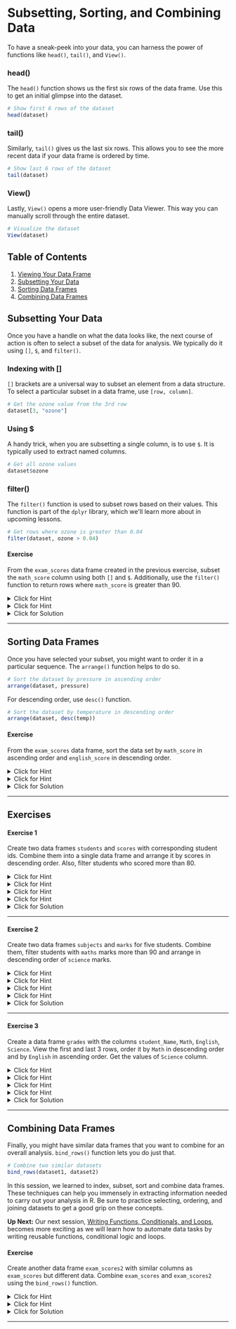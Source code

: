 # Subsetting, Sorting, and Combining Data

To have a sneak-peek into your data, you can harness the power of functions like `head()`, `tail()`, and `View()`.

### head()

The `head()` function shows us the first six rows of the data frame. Use this to get an initial glimpse into the dataset.

```R
# Show first 6 rows of the dataset
head(dataset)
```

### tail()

Similarly, `tail()` gives us the last six rows. This allows you to see the more recent data if your data frame is ordered by time.

```R
# Show last 6 rows of the dataset
tail(dataset)
```

### View()

Lastly, `View()` opens a more user-friendly Data Viewer. This way you can manually scroll through the entire dataset.

```R
# Visualize the dataset
View(dataset)
```

## Table of Contents

1. [Viewing Your Data Frame](#viewing-your-data-frame)
1. [Subsetting Your Data](#subsetting-your-data)
1. [Sorting Data Frames](#sorting-data-frames)
1. [Combining Data Frames](#combining-data-frames)

## Subsetting Your Data

Once you have a handle on what the data looks like, the next course of action is often to select a subset of the data for analysis. We typically do it using `[]`, `$`, and `filter()`.

### Indexing with []

`[]` brackets are a universal way to subset an element from a data structure. To select a particular subset in a data frame, use `[row, column]`.

```R
# Get the ozone value from the 3rd row
dataset[3, "ozone"]
```
### Using $

A handy trick, when you are subsetting a single column, is to use `$`. It is typically used to extract named columns.

```R
# Get all ozone values
dataset$ozone
```

### filter()

The `filter()` function is used to subset rows based on their values. This function is part of the `dplyr` library, which we'll learn more about in upcoming lessons.

```R
# Get rows where ozone is greater than 0.04
filter(dataset, ozone > 0.04)
```

#### Exercise

From the `exam_scores` data frame created in the previous exercise, subset the `math_score` column using both `[]` and `$`. Additionally, use the `filter()` function to return rows where `math_score` is greater than 90.

<details><summary>Click for Hint</summary>

Use `[]` and `$` to subset specific columns from the data frame.

</details>
<details><summary>Click for Hint</summary>

Use `filter()` from `dplyr` package to subset rows based on their values.

</details>
<details><summary>Click for Solution</summary>

#Subset math_score column using []
exam_scores[, 'math_score']

#Subset math_score column using $
exam_scores$math_score

#Filter rows where math_score > 90
filter(exam_scores, math_score > 90)
      
> This exercise reinforces your understanding of subsetting data frames. Using `[]` or `$`, you can extract specific columns, and `filter()` from the `dplyr` package lets you subset rows based on their value.
</details>

---

## Sorting Data Frames

Once you have selected your subset, you might want to order it in a particular sequence. The `arrange()` function helps to do so.

```R
# Sort the dataset by pressure in ascending order
arrange(dataset, pressure)
```

For descending order, use `desc()` function.

```R
# Sort the dataset by temperature in descending order
arrange(dataset, desc(temp))
```

#### Exercise

From the `exam_scores` data frame, sort the data set by `math_score` in ascending order and `english_score` in descending order.

<details><summary>Click for Hint</summary>

Use `arrange()` function from `dplyr` package to sort data frames

</details>
<details><summary>Click for Hint</summary>

For descending order, wrap the column name with `desc()` function inside `arrange()`.

</details>
<details><summary>Click for Solution</summary>

# Sort by math_score in ascending order
arrange(exam_scores, math_score)

# Sort by english_score in descending order
arrange(exam_scores, desc(english_score))
      
> This exercise helps understand the process of sorting data frames using the `arrange()` function. You can sort the data in ascending order by simply passing the column-names as arguments to `arrange()`. To sort in descending order, wrap the column name with `desc()` function.
</details>

---

## Exercises

#### Exercise 1

Create two data frames `students` and `scores` with corresponding student ids. Combine them into a single data frame and arrange it by scores in descending order. Also, filter students who scored more than 80.

<details><summary>Click for Hint</summary>

Use `data.frame()` to create the `students` and `scores` data frames.

</details>
<details><summary>Click for Hint</summary>

Use `bind_rows()` to combine the data frames

</details>
<details><summary>Click for Hint</summary>

Use `arrange()` with `desc()` to sort in descending order.

</details>
<details><summary>Click for Hint</summary>

Use `filter()` to select students who scored more than 80.

</details>
<details><summary>Click for Solution</summary>

students <- data.frame(id = 1:5, name = c('Alice', 'Bob', 'Charlie', 'David', 'Eve'))
scores <- data.frame(id = 1:5, score = c(95, 88, 92, 84, 98))

# Combining data frames
combined <- bind_rows(students, scores)

# Arranging in descending order
combined <- arrange(combined, desc(score))

# Filtering students with score > 80
filter(combined, score > 80)
      
> This problem draws from multiple sections of the lesson including creating data frames, combining them, subsetting based on conditions and arranging them. The solution involves combining `students` and `scores` with matching `id` columns, arranging based on `score` and then filtering students who scored more than 80.
</details>

---

#### Exercise 2

Create two data frames `subjects` and `marks` for five students. Combine them, filter students with `maths` marks more than 90 and arrange in descending order of `science` marks.

<details><summary>Click for Hint</summary>

Use `data.frame()` to create the `students` and `marks` data frames.

</details>
<details><summary>Click for Hint</summary>

Use `bind_rows()` to combine the data frames

</details>
<details><summary>Click for Hint</summary>

Use `filter()` to select students with maths marks more than 90.

</details>
<details><summary>Click for Hint</summary>

Use `arrange()` with `desc()` to sort in descending order of science marks.

</details>
<details><summary>Click for Solution</summary>

students <- data.frame(name = c('Alice', 'Bob', 'Charlie', 'David', 'Eve'))
marks <- data.frame(name = c('Alice', 'Bob', 'Charlie', 'David', 'Eve'), maths = c(95, 88, 92, 84, 98), english = c(87, 91, 84, 92, 85), science = c(89, 85, 95, 88, 96))

# Combining data frames
combined <- bind_rows(students, marks)

# Filtering students with maths > 90
above_90_math <- filter(combined, maths > 90)

# Arranging in descending order of science
arrange(above_90_math, desc(science))
      
> This problem draws from multiple sections of the lesson including creating data frames, combining them, subsetting based on conditions and arranging in a particular order. The solution involves combining `students` and `marks` data frames, filtering students with maths marks more than 90 and then arranging them according to science marks in descending order.
</details>

---

#### Exercise 3

Create a data frame `grades` with the columns `student_Name`, `Math`, `English`, `Science`. View the first and last 3 rows, order it by `Math` in descending order and by `English` in ascending order. Get the values of `Science` column.

<details><summary>Click for Hint</summary>

Use `data.frame()` to create the `grades` data frame.

</details>
<details><summary>Click for Hint</summary>

Use `head()` and `tail()` to view the first and last 3 rows.

</details>
<details><summary>Click for Hint</summary>

Use `arrange()` with `desc()` for descending order and the column-name for ascending order.

</details>
<details><summary>Click for Hint</summary>

To get specific column values, use `grades$<column-name>`.

</details>
<details><summary>Click for Solution</summary>

grades <- data.frame(student_Name = c('Alice', 'Bob', 'Charlie', 'David', 'Eve'), Math = c(95, 88, 92, 84, 98), English = c(87, 91, 84, 92, 85), Science = c(89, 85, 95, 88, 96))

# View first and last 3 rows
head(grades, 3)
tail(grades, 3)

#Order by Math in descending order and English in ascending order
arrange(grades, desc(Math), English)

#Get Science column values
grades$Science
      
> This problem combines concepts from multiple sections of the lesson including creating data frames, viewing specific rows, ordering based on columns and obtaining specific column values.
</details>

---

## Combining Data Frames

Finally, you might have similar data frames that you want to combine for an overall analysis. `bind_rows()` function lets you do just that.

```R
# Combine two similar datasets
bind_rows(dataset1, dataset2)
```
In this session, we learned to index, subset, sort and combine data frames. These techniques can help you immensely in extracting information needed to carry out your analysis in R. Be sure to practice selecting, ordering, and joining datasets to get a good grip on these concepts.

**Up Next:** Our next session, [Writing Functions, Conditionals, and Loops](../4-Writing-Functions-Conditionals-and-Loops/readme.tmd), becomes more exciting as we will learn how to automate data tasks by writing reusable functions, conditional logic and loops.

#### Exercise

Create another data frame `exam_scores2` with similar columns as `exam_scores` but different data. Combine `exam_scores` and `exam_scores2` using the `bind_rows()` function.

<details><summary>Click for Hint</summary>

Create `exam_scores2` using `data.frame()` similar to the first exercise.

</details>
<details><summary>Click for Hint</summary>

Use `bind_rows()` function from `dplyr` package to combine similar data frames.

</details>
<details><summary>Click for Solution</summary>

exam_scores2 <- data.frame(name = c('Frank', 'Grace', 'Harry'), math_score = c(90, 85, 88), english_score = c(84, 89, 90), science_score = c(86, 80, 92))

# Combine exam_scores and exam_scores2
bind_rows(exam_scores, exam_scores2)
      
> This exercise showcases your skill in combining similar data frames using the `bind_rows()` function. This function is beneficial when you have data about the same variables spread across different data frames and want to analyze them together.
</details>

---

